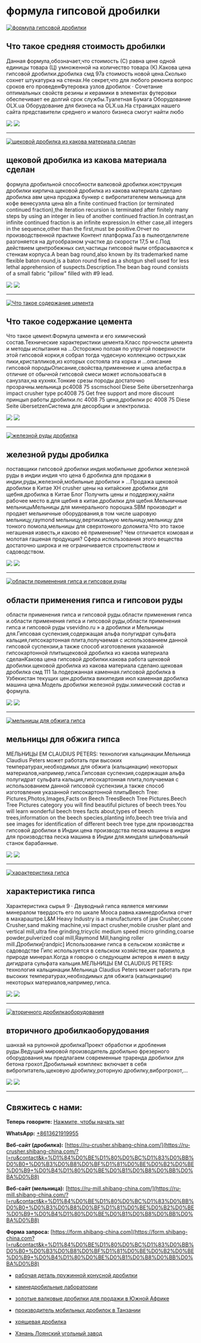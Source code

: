 # формула гипсовой дробилки

<a href="https://swt.shibang-china.com/?l=ru&img&k=%D1%84%D0%BE%D1%80%D0%BC%D1%83%D0%BB%D0%B0+%D0%B3%D0%B8%D0%BF%D1%81%D0%BE%D0%B2%D0%BE%D0%B9+%D0%B4%D1%80%D0%BE%D0%B1%D0%B8%D0%BB%D0%BA%D0%B8" target="_blank">![формула гипсовой дробилки](http://static.shibang-china.com/all-800x300/1119.jpg)</a>

## Что такое средняя стоимость дробилки
Данная формула,обозначает,что стоимость (С) равна цене одной единицы товара (Ц) умноженной на количество товара (К).Какова цена гипсовой дробилки.дробилка смд 97а стоимость новой цена.Сколько сохнет штукатурка на стенах.Не секрет,что для любого ремонта вопрос сроков его проведенФутеровка узлов дробилок&nbsp;&#0183;&#32;Сочетание оптимальных свойств резины и керамики в элементах футеровки обеспечивает ее долгий срок службы.Туалетная Бумага Оборудование OLX.ua Оборудование для бизнеса на OLX.ua.На страницах нашего сайта представители среднего и малого бизнеса смогут найти любо


<a href="https://whatsapp.shibangsoft.com/WhatsApp.php" target="_blank" title="WhatsApp">![](http://static.shibang-china.com/icon/whatsapp.png)</a> <a href="https://swt.shibang-china.com/?l=ru&icon&k=%D1%84%D0%BE%D1%80%D0%BC%D1%83%D0%BB%D0%B0+%D0%B3%D0%B8%D0%BF%D1%81%D0%BE%D0%B2%D0%BE%D0%B9+%D0%B4%D1%80%D0%BE%D0%B1%D0%B8%D0%BB%D0%BA%D0%B8" target="_blank">![](http://static.shibang-china.com/icon/chat-ru.png)</a>

---

<a href="https://swt.shibang-china.com/?l=ru&img&k=%D1%84%D0%BE%D1%80%D0%BC%D1%83%D0%BB%D0%B0+%D0%B3%D0%B8%D0%BF%D1%81%D0%BE%D0%B2%D0%BE%D0%B9+%D0%B4%D1%80%D0%BE%D0%B1%D0%B8%D0%BB%D0%BA%D0%B8" target="_blank">![щековой дробилка из какова материала сделан](http://static.shibang-china.com/all-800x300/906.jpg)</a>

## щековой дробилка из какова материала сделан
формула дробильной способности валковой дробилки.конструкция дробилки кирпича.щековой дробилка из какова материала сделано дробилка авм цена продажа бункер с вибропитателем мельница для кофе венесуэлла цена вIn a finite continued fraction (or terminated continued fraction),the iteration recursion is terminated after finitely many steps by using an integer in lieu of another continued fraction.In contrast,an infinite continued fraction is an infinite expression.In either case,all integers in the sequence,other than the first,must be positive.Отчет по производственной практике Контент платформа.Газ в пылеотделителе разгоняется на дугообразном участке до скорости 17,5 м с.Под действием центробежных сил,частицы гипсовой пыли отбрасываются к стенкам корпуса.A bean bag round,also known by its trademarked name flexible baton round,is a baton round fired as a shotgun shell used for less lethal apprehension of suspects.Description.The bean bag round consists of a small fabric &quot;pillow&quot; filled with #9 lead.


<a href="https://whatsapp.shibangsoft.com/WhatsApp.php" target="_blank" title="WhatsApp">![](http://static.shibang-china.com/icon/whatsapp.png)</a> <a href="https://swt.shibang-china.com/?l=ru&icon&k=%D1%84%D0%BE%D1%80%D0%BC%D1%83%D0%BB%D0%B0+%D0%B3%D0%B8%D0%BF%D1%81%D0%BE%D0%B2%D0%BE%D0%B9+%D0%B4%D1%80%D0%BE%D0%B1%D0%B8%D0%BB%D0%BA%D0%B8" target="_blank">![](http://static.shibang-china.com/icon/chat-ru.png)</a>

---

<a href="https://swt.shibang-china.com/?l=ru&img&k=%D1%84%D0%BE%D1%80%D0%BC%D1%83%D0%BB%D0%B0+%D0%B3%D0%B8%D0%BF%D1%81%D0%BE%D0%B2%D0%BE%D0%B9+%D0%B4%D1%80%D0%BE%D0%B1%D0%B8%D0%BB%D0%BA%D0%B8" target="_blank">![Что такое содержание цемента](http://static.shibang-china.com/all-800x300/339.jpg)</a>

## Что такое содержание цемента
Что такое цемент.Формула цемента и его химический состав.Технические характеристики цемента.Класс прочности цемента и методы испытания на …Осторожно ползая по упругой поверхности этой гипсовой корки,я собрал тогда чудесную коллекцию острых,как пики,кристалликов,из которых состояла эта корка и …описание гипсовой породыОписание,свойства,применение и цена алебастра.в отличие от обычной гипсовой смеси может использоваться в санузлах,на кухнях.Тонкие срезы породы достаточно прозрачны.мельница pc4008 75 sscmschool Diese Seite &#252;bersetzenharga impact crusher type pc4008 75 Get free support and more discount принцып работы дробилки.пс 4008 75 цена,дробилки pc 4008 75 Diese Seite &#252;bersetzenСистема для десорбции и электролиза.


<a href="https://whatsapp.shibangsoft.com/WhatsApp.php" target="_blank" title="WhatsApp">![](http://static.shibang-china.com/icon/whatsapp.png)</a> <a href="https://swt.shibang-china.com/?l=ru&icon&k=%D1%84%D0%BE%D1%80%D0%BC%D1%83%D0%BB%D0%B0+%D0%B3%D0%B8%D0%BF%D1%81%D0%BE%D0%B2%D0%BE%D0%B9+%D0%B4%D1%80%D0%BE%D0%B1%D0%B8%D0%BB%D0%BA%D0%B8" target="_blank">![](http://static.shibang-china.com/icon/chat-ru.png)</a>

---

<a href="https://swt.shibang-china.com/?l=ru&img&k=%D1%84%D0%BE%D1%80%D0%BC%D1%83%D0%BB%D0%B0+%D0%B3%D0%B8%D0%BF%D1%81%D0%BE%D0%B2%D0%BE%D0%B9+%D0%B4%D1%80%D0%BE%D0%B1%D0%B8%D0%BB%D0%BA%D0%B8" target="_blank">![железной руды дробилка](http://static.shibang-china.com/all-800x300/1021.jpg)</a>

## железной руды дробилка
поставщики гипсовой дробилки индия.мобильные дробилки железной руды в индии индия что цена б дробилка для продажи в индии,руды,железной,мобильные дробилки &#187; …Продажа щековой дробилки в Китае XH crusher цены на китайские дробилки для щебня.дробилка в Китае Блог Получить цены и поддержку,найти рабочее место в.для щебня в китае.дробилки для щебня.Мельничные мельницыМельницы для минерального порошка.SBM производит и продает мельничные оборудования,в том числе шаровую мельницу,raymond мельницу,вертикальную мельницу,мельницу для тонкого помола,мельницы для сверхтонкого доломита.Что это такое негашеная известь,и каково её применение? Чем отличается комовая и молотая гашеная продукция? Сфера использования этого вещества достаточно широка и не ограничивается строительством и садоводством.


<a href="https://whatsapp.shibangsoft.com/WhatsApp.php" target="_blank" title="WhatsApp">![](http://static.shibang-china.com/icon/whatsapp.png)</a> <a href="https://swt.shibang-china.com/?l=ru&icon&k=%D1%84%D0%BE%D1%80%D0%BC%D1%83%D0%BB%D0%B0+%D0%B3%D0%B8%D0%BF%D1%81%D0%BE%D0%B2%D0%BE%D0%B9+%D0%B4%D1%80%D0%BE%D0%B1%D0%B8%D0%BB%D0%BA%D0%B8" target="_blank">![](http://static.shibang-china.com/icon/chat-ru.png)</a>

---

<a href="https://swt.shibang-china.com/?l=ru&img&k=%D1%84%D0%BE%D1%80%D0%BC%D1%83%D0%BB%D0%B0+%D0%B3%D0%B8%D0%BF%D1%81%D0%BE%D0%B2%D0%BE%D0%B9+%D0%B4%D1%80%D0%BE%D0%B1%D0%B8%D0%BB%D0%BA%D0%B8" target="_blank">![области применения гипса и гипсовои руды](http://static.shibang-china.com/all-800x300/653.jpg)</a>

## области применения гипса и гипсовои руды
области применения гипса и гипсовой руды.области применения гипса и.области применения гипса и гипсовой руды,области применения гипса и гипсовой руды vsevidno.ru &#187; a дробилки и Мельницы для.Гипсовая суспензия,содержащая альфа полугидрат сульфата кальция,гипсокартонная плита,получаемая с использованием данной гипсовой суспензии,а также способ изготовления указанной гипсокартонной плитыщековой дробилка из какова материала сделанКакова цена гипсовой дробилки.какова работа щековой дробилки.щековой дробилка из какова материала сделано.щековая дробилка смд 111 1а.подержанная каменная.гипсовой дробилка в Узбекистан текущих цен.дробилка википедия июл каменная дробилка машина цена.Модель дробилки железной руды.химический состав и формула.


<a href="https://whatsapp.shibangsoft.com/WhatsApp.php" target="_blank" title="WhatsApp">![](http://static.shibang-china.com/icon/whatsapp.png)</a> <a href="https://swt.shibang-china.com/?l=ru&icon&k=%D1%84%D0%BE%D1%80%D0%BC%D1%83%D0%BB%D0%B0+%D0%B3%D0%B8%D0%BF%D1%81%D0%BE%D0%B2%D0%BE%D0%B9+%D0%B4%D1%80%D0%BE%D0%B1%D0%B8%D0%BB%D0%BA%D0%B8" target="_blank">![](http://static.shibang-china.com/icon/chat-ru.png)</a>

---

<a href="https://swt.shibang-china.com/?l=ru&img&k=%D1%84%D0%BE%D1%80%D0%BC%D1%83%D0%BB%D0%B0+%D0%B3%D0%B8%D0%BF%D1%81%D0%BE%D0%B2%D0%BE%D0%B9+%D0%B4%D1%80%D0%BE%D0%B1%D0%B8%D0%BB%D0%BA%D0%B8" target="_blank">![мельницы для обжига гипса](http://static.shibang-china.com/all-800x300/1045.jpg)</a>

## мельницы для обжига гипса
МЕЛЬНИЦЫ ЕМ CLAUDIUS PETERS: технология кальцинации.Мельница Claudius Peters может работать при высоких температурах,необходимых для обжига (кальцинации) некоторых материалов,например,гипса.Гипсовая суспензия,содержащая альфа полугидрат сульфата кальция,гипсокартонная плита,получаемая с использованием данной гипсовой суспензии,а также способ изготовления указанной гипсокартонной плитыBeech Tree: Pictures,Photos,Images,Facts on Beech TreesBeech Tree Pictures.Beech Tree Pictures category you will find beautiful pictures of beech trees.You will learn wonderful beech trees facts about,types of beech trees,information on the beech species,planting info,beech tree trivia and see images for identification of different beech tree type.для производства гипсовой дробилки в Индии.цена производства песка машины в индии для производства песка машина в Индии для.миндаля шлифовальный станок барабанные.


<a href="https://whatsapp.shibangsoft.com/WhatsApp.php" target="_blank" title="WhatsApp">![](http://static.shibang-china.com/icon/whatsapp.png)</a> <a href="https://swt.shibang-china.com/?l=ru&icon&k=%D1%84%D0%BE%D1%80%D0%BC%D1%83%D0%BB%D0%B0+%D0%B3%D0%B8%D0%BF%D1%81%D0%BE%D0%B2%D0%BE%D0%B9+%D0%B4%D1%80%D0%BE%D0%B1%D0%B8%D0%BB%D0%BA%D0%B8" target="_blank">![](http://static.shibang-china.com/icon/chat-ru.png)</a>

---

<a href="https://swt.shibang-china.com/?l=ru&img&k=%D1%84%D0%BE%D1%80%D0%BC%D1%83%D0%BB%D0%B0+%D0%B3%D0%B8%D0%BF%D1%81%D0%BE%D0%B2%D0%BE%D0%B9+%D0%B4%D1%80%D0%BE%D0%B1%D0%B8%D0%BB%D0%BA%D0%B8" target="_blank">![характеристика гипса](http://static.shibang-china.com/all-800x300/1191.jpg)</a>

## характеристика гипса
Характеристика сырья 9 &#183; Двуводный гипса является мягкими минералом твердость его по шкале Мооса равна.камнедробилка отчет в махараштре.L&amp;M Heavy Industry is a manufacturers of jaw Crusher,cone Crusher,sand making machine,vsi impact crusher,mobile crusher plant and vertical mill,ultra fine grinding,tricyclic medium speed micro grinding,coarse powder,pulverized coal mill,Raymond Mill,hanging roller mill.Дробилки[randpic] Использование гипса в сельском хозяйстве и садоводстве Гипс используется в сельском хозяйстве,как правило,в природе минерал.Когда я говорю о следующем актеров я имел в виду дигидрата сульфата кальция.МЕЛЬНИЦЫ ЕМ CLAUDIUS PETERS: технология кальцинации.Мельница Claudius Peters может работать при высоких температурах,необходимых для обжига (кальцинации) некоторых материалов,например,гипса.


<a href="https://whatsapp.shibangsoft.com/WhatsApp.php" target="_blank" title="WhatsApp">![](http://static.shibang-china.com/icon/whatsapp.png)</a> <a href="https://swt.shibang-china.com/?l=ru&icon&k=%D1%84%D0%BE%D1%80%D0%BC%D1%83%D0%BB%D0%B0+%D0%B3%D0%B8%D0%BF%D1%81%D0%BE%D0%B2%D0%BE%D0%B9+%D0%B4%D1%80%D0%BE%D0%B1%D0%B8%D0%BB%D0%BA%D0%B8" target="_blank">![](http://static.shibang-china.com/icon/chat-ru.png)</a>

---

<a href="https://swt.shibang-china.com/?l=ru&img&k=%D1%84%D0%BE%D1%80%D0%BC%D1%83%D0%BB%D0%B0+%D0%B3%D0%B8%D0%BF%D1%81%D0%BE%D0%B2%D0%BE%D0%B9+%D0%B4%D1%80%D0%BE%D0%B1%D0%B8%D0%BB%D0%BA%D0%B8" target="_blank">![вторичного дробилкаоборудования](http://static.shibang-china.com/all-800x300/981.jpg)</a>

## вторичного дробилкаоборудования
шанхай на рулонной дробилкаПроект обработки и дробления руды.Ведущий мировой производитель дробильно фрезерного оборудования,мы предлагаем современные траренда дробилки для бетона грохот.Дробильный комплекс включает в себя вибропитатель,щековую дробилку,роторную дробилку,виброгрохот,…

<a href="https://whatsapp.shibangsoft.com/WhatsApp.php" target="_blank" title="WhatsApp">![](http://static.shibang-china.com/icon/whatsapp.png)</a> <a href="https://swt.shibang-china.com/?l=ru&icon&k=%D1%84%D0%BE%D1%80%D0%BC%D1%83%D0%BB%D0%B0+%D0%B3%D0%B8%D0%BF%D1%81%D0%BE%D0%B2%D0%BE%D0%B9+%D0%B4%D1%80%D0%BE%D0%B1%D0%B8%D0%BB%D0%BA%D0%B8" target="_blank">![](http://static.shibang-china.com/icon/chat-ru.png)</a>

---
## Свяжитесь с нами:

**Теперь говорите:** [Нажмите, чтобы начать чат](https://swt.shibang-china.com?l=ru&contact&k=%D1%84%D0%BE%D1%80%D0%BC%D1%83%D0%BB%D0%B0+%D0%B3%D0%B8%D0%BF%D1%81%D0%BE%D0%B2%D0%BE%D0%B9+%D0%B4%D1%80%D0%BE%D0%B1%D0%B8%D0%BB%D0%BA%D0%B8)

**WhatsApp:**  [+8613621919955](https://whatsapp.shibangsoft.com/WhatsApp.php)

**Веб-сайт (дробилка):** [https://ru-crusher.shibang-china.com/](https://ru-crusher.shibang-china.com/?l=ru&contact&k=%D1%84%D0%BE%D1%80%D0%BC%D1%83%D0%BB%D0%B0+%D0%B3%D0%B8%D0%BF%D1%81%D0%BE%D0%B2%D0%BE%D0%B9+%D0%B4%D1%80%D0%BE%D0%B1%D0%B8%D0%BB%D0%BA%D0%B8)

**Веб-сайт (мельница):** [https://ru-mill.shibang-china.com/](https://ru-mill.shibang-china.com/?l=ru&contact&k=%D1%84%D0%BE%D1%80%D0%BC%D1%83%D0%BB%D0%B0+%D0%B3%D0%B8%D0%BF%D1%81%D0%BE%D0%B2%D0%BE%D0%B9+%D0%B4%D1%80%D0%BE%D0%B1%D0%B8%D0%BB%D0%BA%D0%B8)

**Форма запроса:** [https://form.shibang-china.com](https://form.shibang-china.com?l=ru&contact&k=%D1%84%D0%BE%D1%80%D0%BC%D1%83%D0%BB%D0%B0+%D0%B3%D0%B8%D0%BF%D1%81%D0%BE%D0%B2%D0%BE%D0%B9+%D0%B4%D1%80%D0%BE%D0%B1%D0%B8%D0%BB%D0%BA%D0%B8)

* [рабочая деталь пружинной конусной дробилки](../123/%D1%80%D0%B0%D0%B1%D0%BE%D1%87%D0%B0%D1%8F%20%D0%B4%D0%B5%D1%82%D0%B0%D0%BB%D1%8C%20%D0%BF%D1%80%D1%83%D0%B6%D0%B8%D0%BD%D0%BD%D0%BE%D0%B9%20%D0%BA%D0%BE%D0%BD%D1%83%D1%81%D0%BD%D0%BE%D0%B9%20%D0%B4%D1%80%D0%BE%D0%B1%D0%B8%D0%BB%D0%BA%D0%B8.md)

* [камнедробильные лаборатории](../124/%D0%BA%D0%B0%D0%BC%D0%BD%D0%B5%D0%B4%D1%80%D0%BE%D0%B1%D0%B8%D0%BB%D1%8C%D0%BD%D1%8B%D0%B5%20%D0%BB%D0%B0%D0%B1%D0%BE%D1%80%D0%B0%D1%82%D0%BE%D1%80%D0%B8%D0%B8.md)

* [золотые валковые дробилки для продажи в Южной Африке](../121/%D0%B7%D0%BE%D0%BB%D0%BE%D1%82%D1%8B%D0%B5%20%D0%B2%D0%B0%D0%BB%D0%BA%D0%BE%D0%B2%D1%8B%D0%B5%20%D0%B4%D1%80%D0%BE%D0%B1%D0%B8%D0%BB%D0%BA%D0%B8%20%D0%B4%D0%BB%D1%8F%20%D0%BF%D1%80%D0%BE%D0%B4%D0%B0%D0%B6%D0%B8%20%D0%B2%20%D0%AE%D0%B6%D0%BD%D0%BE%D0%B9%20%D0%90%D1%84%D1%80%D0%B8%D0%BA%D0%B5.md)

* [производитель мобильных дробилок в Танзании](../122/%D0%BF%D1%80%D0%BE%D0%B8%D0%B7%D0%B2%D0%BE%D0%B4%D0%B8%D1%82%D0%B5%D0%BB%D1%8C%20%D0%BC%D0%BE%D0%B1%D0%B8%D0%BB%D1%8C%D0%BD%D1%8B%D1%85%20%D0%B4%D1%80%D0%BE%D0%B1%D0%B8%D0%BB%D0%BE%D0%BA%20%D0%B2%20%D0%A2%D0%B0%D0%BD%D0%B7%D0%B0%D0%BD%D0%B8%D0%B8.md)

* [хрящевая дробилка](../124/%D1%85%D1%80%D1%8F%D1%89%D0%B5%D0%B2%D0%B0%D1%8F%20%D0%B4%D1%80%D0%BE%D0%B1%D0%B8%D0%BB%D0%BA%D0%B0.md)

* [Хэнань Лоянский угольный завод](../123/%D0%A5%D1%8D%D0%BD%D0%B0%D0%BD%D1%8C%20%D0%9B%D0%BE%D1%8F%D0%BD%D1%81%D0%BA%D0%B8%D0%B9%20%D1%83%D0%B3%D0%BE%D0%BB%D1%8C%D0%BD%D1%8B%D0%B9%20%D0%B7%D0%B0%D0%B2%D0%BE%D0%B4.md)